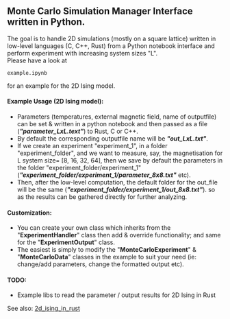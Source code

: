 ## Monte Carlo Simulation Manager Interface written in Python. 
The goal is to handle 2D simulations (mostly on a square lattice) written in low-level languages (C, C++, Rust) from a Python notebook interface and perform experiment with increasing system sizes "L".<br>
Please have a look at 
``` 
example.ipynb
```
for an example for the 2D Ising model.
#### Example Usage (2D Ising model):
* Parameters (temperatures, external magnetic field, name of outputfile) can be set & written in a python notebook and then passed as a file (<b><i>"parameter_LxL.text"</b></i>) to Rust, C or C++.<br>
* By default the corresponding outputfile name will be <b><i>"out_LxL.txt"</b></i>.<br>
* If we create an experiment "experiment_1", in a folder "experiment_folder", and we want to measure, say, the magnetisation for L system size= [8, 16, 32, 64],
then we save by default the parameters in the folder "experiment_folder/experiment_1" (<i><b>"experiment_folder/experiment_1/parameter_8x8.txt"</i></b> etc).
* Then, after the low-level computation, the default folder for the out_file will be the same (<i><b>"experiment_folder/experiment_1/out_8x8.txt"</i></b>). so as the results can be gathered directly for further analyzing.<br>
#### Customization:
* You can create your own class which inherits from the "<b>ExperimentHandler</b>" class then add & override functionality; and same for the "<b>ExperimentOutput</b>" class.
* The easiest is simply to modify the "<b>MonteCarloExperiment</b>" & "<b>MonteCarloData</b>" classes in the example to suit your need (ie: change/add parameters, change the formatted output etc).
#### TODO:
* Example libs to read the parameter / output results for 2D Ising in Rust

See also: [2d_ising_in_rust](https://github.com/so-groenen/2d_ising_in_rust)